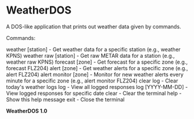 # WeatherDOS
A DOS-like application that prints out weather data given by commands.

Commands:

weather [station] - Get weather data for a specific station (e.g., weather KPNS)
weather raw [station] - Get raw METAR data for a station (e.g., weather raw KPNS)
forecast [zone] - Get forecast for a specific zone (e.g., forecast FLZ204)
alert [zone] - Get weather alerts for a specific zone (e.g., alert FLZ204)
alert monitor [zone] - Monitor for new weather alerts every minute for a specific zone (e.g., alert monitor FLZ204)
clear log - Clear today's weather logs
log - View all logged responses
log [YYYY-MM-DD] - View logged responses for specific date
clear - Clear the terminal
help - Show this help message
exit - Close the terminal

<b>WeatherDOS 1.0</b>
